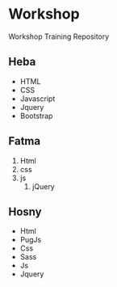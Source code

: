 # Workshop
Workshop Training Repository

<!-- Heba Salem -->
## Heba
* HTML
* CSS
* Javascript
* Jquery
* Bootstrap

<!-- Fatma Ragab-->
## Fatma
1. Html
1. css
1. js
   1. jQuery

<!-- Hosny A.Barakat -->
## Hosny
- Html
 - PugJs
- Css
 - Sass
- Js
 - Jquery
